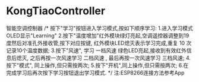 # KongTiaoController
 智能空调控制器
    /* 按下"学习"按钮进入学习模式,按如下顺序学习:
    1.进入学习模式OLED显示"Learning"
    2.按下"温度增加"红外模块绿灯亮起,空调遥控器调整到19度然后对准孔外接收管,按下对应按键,
    红外模块LED熄灭表示学习完成,重复 10 次记录10个温度数据;
    3.按下"风速", 学习 一档风速 绿色LED亮起,接收到有效红外信息后熄灭,
    之后再按一次风速学习 二档风速 ,
    最后再按一次风速学习 三档风速;
    4.按下"模式", 同上操作,但只需按两次;
    5.按下"开机",同上操作,但只需按两次;
    6.在完成学习后再次按下学习按钮退出学习模式.
     */
    注:ESP8266连接方法参考App